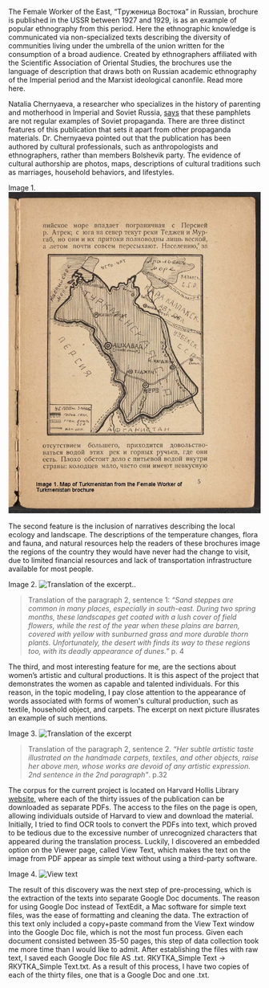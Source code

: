 The Female Worker of the East, “Tруженица Востока” in Russian, brochure is published in the USSR between 1927 and 1929, is as an example of popular ethnography from this period. Here the ethnographic knowledge is communicated via non-specialized texts describing the diversity of communities living under the umbrella of the union written for the consumption of a broad audience. Created by ethnographers affiliated with the Scientific Association of Oriental Studies, the brochures use the language of description that draws both on Russian academic ethnography of the Imperial period and the Marxist ideological canonfile. Read more here.

Natalia Chernyaeva, a researcher who specializes in the history of parenting and motherhood in Imperial and Soviet Russia, [says](https://www.academia.edu/102573955/Chernyaeva_Imagining_the_Soviet_East_Narratives_of_Popular_Ethnography_in_a_Series_of_Pamphlets_The_Female_Worker_of_the_East_1927_1929) that these pamphlets are not regular examples of Soviet propaganda. There are three distinct features of this publication that sets it apart from other propaganda materials. Dr. Chernyaeva pointed out that the publication has been authored by cultural professionals, such as anthropologists and ethnographers, rather than members Bolshevik party. The evidence of cultural authorship are photos, maps, descriptions of cultural traditions such as marriages, household behaviors, and lifestyles. 

Image 1. ![MapofTurkmenistan](primary_source/image1.mapofturkmenistan.jpg)

The second feature is the inclusion of narratives describing the local ecology and landscape. The descriptions of the temperature changes, flora and fauna, and natural resources help the readers of these brochures image the regions of the country they would have never had the change to visit, due to limited financial resources and lack of transportation infrastructure available for most people. 

Image 2. ![Translation of the excerpt.](https://github.com/sayyarahuseynli/workeroftheeast.github.io/blob/main/Primary%20source/Image%202.%20Description%20of%20the%20landscape.jpg). 

>Translation of the paragraph 2, sentence 1: _“Sand steppes are common in many places, especially in south-east. During two spring months, these landscapes get coated with a lush cover of field flowers, while the rest of the year when these plains are barren, covered with yellow with sunburned grass and more durable thorn plants. Unfortunately, the desert with finds its way to these regions too, with its deadly appearance of dunes.”_ p. 4

The third, and most interesting feature for me, are the sections about women’s artistic and cultural productions. It is this aspect of the project that demonstrates the women as capable and talented individuals. For this reason, in the topic modeling, I pay close attention to the appearance of words associated with forms of women's cultural production, such as textile, household object, and carpets. The excerpt on next picture illusrates an example of such mentions. 

Image 3. ![Translation of the excerpt](https://github.com/sayyarahuseynli/workeroftheeast.github.io/blob/main/Primary%20source/Image%203.%20Excerpt%20from%20page%2032.jpg)

>Translation of the paragraph 2, sentence 2. _“Her subtle artistic taste illustrated on the handmade carpets, textiles, and other objects, raise her above men, whose works are devoid of any artistic expression. 2nd sentence in the 2nd paragraph"_. p.32
  
The corpus for the current project is located on Harvard Hollis Library [website,](https://hollis.harvard.edu/primo-explore/fulldisplay?docid=01HVD_ALMA212293267000003941&context=L&vid=HVD2&lang=en_US&search_scope=everything&adaptor=Local%20Search%20Engine&tab=everything&query=lsr01,contains,99153757497003941&mode=basic&offset=0) where each of the thirty issues of the publication can be downloaded as separate PDFs. The access to the files on the page is open, allowing individuals outside of Harvard to view and download the material. Initially, I tried to find OCR tools to convert the PDFs into text, which proved to be tedious due to the excessive number of unrecognized characters that appeared during the translation process. Luckily, I discovered an embedded option on the Viewer page, called View Text, which makes the text on the image from PDF appear as simple text without using a third-party software. 

Image 4. ![View text](https://github.com/sayyarahuseynli/workeroftheeast.github.io/blob/main/Primary%20source/Image%204.%20View%20text.jpg)

The result of this discovery was the next step of pre-processing, which is the extraction of the texts into separate Google Doc documents. The reason for using Google Doc instead of TextEdit, a Mac software for simple text files, was the ease of formatting and cleaning the data. The extraction of this text only included a copy+paste command from the View Text window into the Google Doc file, which is not the most fun process. Given each document consisted between 35-50 pages, this step of data collection took me more time than I would like to admit. After establishing the files with raw text, I saved each Google Doc file AS .txt. ЯКУТКА_Simple Text -> ЯКУТКА_Simple Text.txt. As a result of this process, I have two copies of each of the thirty files, one that is a Google Doc and one .txt.

